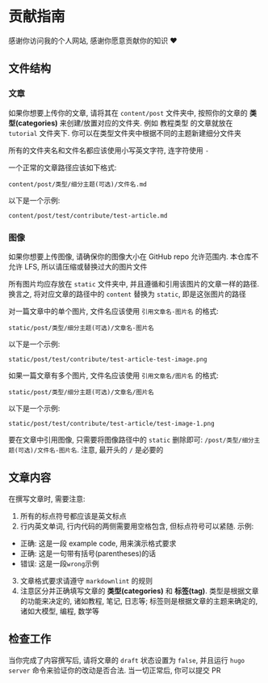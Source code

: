 # 贡献指南

感谢你访问我的个人网站, 感谢你愿意贡献你的知识 ❤

## 文件结构

### 文章

如果你想要上传你的文章, 请将其在 `content/post` 文件夹中, 按照你的文章的 **类型(categories)** 来创建/放置对应的文件夹. 例如 教程类型 的文章就放在 `tutorial` 文件夹下. 你可以在类型文件夹中根据不同的主题新建细分文件夹

所有的文件夹名和文件名都应该使用小写英文字符, 连字符使用 `-`

一个正常的文章路径应该如下格式:

```shell
content/post/类型/细分主题(可选)/文件名.md
```

以下是一个示例:

```shell
content/post/test/contribute/test-article.md
```

### 图像

如果你想要上传图像, 请确保你的图像大小在 GitHub repo 允许范围内. 本仓库不允许 LFS, 所以请压缩或替换过大的图片文件

所有图片均应存放在 `static` 文件夹中, 并且遵循和引用该图片的文章一样的路径. 换言之, 将对应文章的路径中的 `content` 替换为 `static`, 即是这张图片的路径

对一篇文章中的单个图片, 文件名应该使用 `引用文章名-图片名` 的格式:

```shell
static/post/类型/细分主题(可选)/文章名-图片名
```

以下是一个示例:

```shell
static/post/test/contribute/test-article-test-image.png
```

如果一篇文章有多个图片, 文件名应该使用 `引用文章名/图片名` 的格式:

```shell
static/post/类型/细分主题(可选)/文章名/图片名
```

以下是一个示例:

```shell
static/post/test/contribute/test-article/test-image-1.png
```

要在文章中引用图像, 只需要将图像路径中的 `static` 删除即可: `/post/类型/细分主题(可选)/文件名-图片名`. 注意, 最开头的 `/` 是必要的

## 文章内容

在撰写文章时, 需要注意:

1. 所有的标点符号都应该是英文标点
2. 行内英文单词, 行内代码的两侧需要用空格包含, 但标点符号可以紧随. 示例:

  - 正确: 这是一段 example code, 用来演示格式要求
  - 正确: 这是一句带有括号(parentheses)的话
  - 错误: 这是一段`wrong`示例

3. 文章格式要求请遵守 `markdownlint` 的规则
4. 注意区分并正确填写文章的 **类型(categories)** 和 **标签(tag)**. 类型是根据文章的功能来决定的, 诸如教程, 笔记, 日志等; 标签则是根据文章的主题来确定的, 诸如大模型, 编程, 数学等

## 检查工作

当你完成了内容撰写后, 请将文章的 `draft` 状态设置为 `false`, 并且运行 `hugo server` 命令来验证你的改动是否合法. 当一切正常后, 你可以提交 PR
